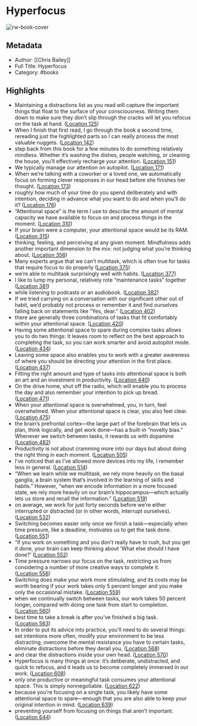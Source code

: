 # Hyperfocus

![rw-book-cover](https://images-na.ssl-images-amazon.com/images/I/51QXS3DkBZL._SL200_.jpg)

## Metadata
- Author: [[Chris Bailey]]
- Full Title: Hyperfocus
- Category: #books

## Highlights
- Maintaining a distractions list as you read will capture the important things that float to the surface of your consciousness. Writing them down to make sure they don’t slip through the cracks will let you refocus on the task at hand. ([Location 125](https://readwise.io/to_kindle?action=open&asin=B07BDJ99VR&location=125))
- When I finish that first read, I go through the book a second time, rereading just the highlighted parts so I can really process the most valuable nuggets. ([Location 142](https://readwise.io/to_kindle?action=open&asin=B07BDJ99VR&location=142))
- step back from this book for a few minutes to do something relatively mindless. Whether it’s washing the dishes, people watching, or cleaning the house, you’ll effectively recharge your attention. ([Location 151](https://readwise.io/to_kindle?action=open&asin=B07BDJ99VR&location=151))
- We typically manage our attention on autopilot. ([Location 171](https://readwise.io/to_kindle?action=open&asin=B07BDJ99VR&location=171))
- When we’re talking with a coworker or a loved one, we automatically focus on forming clever responses in our head before she finishes her thought. ([Location 173](https://readwise.io/to_kindle?action=open&asin=B07BDJ99VR&location=173))
- roughly how much of your time do you spend deliberately and with intention, deciding in advance what you want to do and when you’ll do it? ([Location 176](https://readwise.io/to_kindle?action=open&asin=B07BDJ99VR&location=176))
- “Attentional space” is the term I use to describe the amount of mental capacity we have available to focus on and process things in the moment. ([Location 310](https://readwise.io/to_kindle?action=open&asin=B07BDJ99VR&location=310))
- If your brain were a computer, your attentional space would be its RAM. ([Location 315](https://readwise.io/to_kindle?action=open&asin=B07BDJ99VR&location=315))
- thinking, feeling, and perceiving at any given moment. Mindfulness adds another important dimension to the mix: not judging what you’re thinking about. ([Location 356](https://readwise.io/to_kindle?action=open&asin=B07BDJ99VR&location=356))
- Many experts argue that we can’t multitask, which is often true for tasks that require focus to do properly ([Location 375](https://readwise.io/to_kindle?action=open&asin=B07BDJ99VR&location=375))
- we’re able to multitask surprisingly well with habits. ([Location 377](https://readwise.io/to_kindle?action=open&asin=B07BDJ99VR&location=377))
- I like to lump my personal, relatively rote “maintenance tasks” together ([Location 381](https://readwise.io/to_kindle?action=open&asin=B07BDJ99VR&location=381))
- while listening to podcasts or an audiobook. ([Location 382](https://readwise.io/to_kindle?action=open&asin=B07BDJ99VR&location=382))
- If we tried carrying on a conversation with our significant other out of habit, we’d probably not process or remember it and find ourselves falling back on statements like “Yes, dear.” ([Location 402](https://readwise.io/to_kindle?action=open&asin=B07BDJ99VR&location=402))
- there are generally three combinations of tasks that fit comfortably within your attentional space. ([Location 420](https://readwise.io/to_kindle?action=open&asin=B07BDJ99VR&location=420))
- Having some attentional space to spare during complex tasks allows you to do two things: It leaves room to reflect on the best approach to completing the task, so you can work smarter and avoid autopilot mode. ([Location 434](https://readwise.io/to_kindle?action=open&asin=B07BDJ99VR&location=434))
- Leaving some space also enables you to work with a greater awareness of where you should be directing your attention in the first place. ([Location 437](https://readwise.io/to_kindle?action=open&asin=B07BDJ99VR&location=437))
- Fitting the right amount and type of tasks into attentional space is both an art and an investment in productivity. ([Location 440](https://readwise.io/to_kindle?action=open&asin=B07BDJ99VR&location=440))
- On the drive home, shut off the radio, which will enable you to process the day and also remember your intention to pick up bread. ([Location 471](https://readwise.io/to_kindle?action=open&asin=B07BDJ99VR&location=471))
- When your attentional space is overwhelmed, you, in turn, feel overwhelmed. When your attentional space is clear, you also feel clear. ([Location 475](https://readwise.io/to_kindle?action=open&asin=B07BDJ99VR&location=475))
- the brain’s prefrontal cortex—the large part of the forebrain that lets us plan, think logically, and get work done—has a built-in “novelty bias.” Whenever we switch between tasks, it rewards us with dopamine ([Location 482](https://readwise.io/to_kindle?action=open&asin=B07BDJ99VR&location=482))
- Productivity is not about cramming more into our days but about doing the right thing in each moment. ([Location 505](https://readwise.io/to_kindle?action=open&asin=B07BDJ99VR&location=505))
- I’ve noticed that as I’ve allowed more devices into my life, I remember less in general. ([Location 514](https://readwise.io/to_kindle?action=open&asin=B07BDJ99VR&location=514))
- “When we learn while we multitask, we rely more heavily on the basal ganglia, a brain system that’s involved in the learning of skills and habits.” However, “when we encode information in a more focused state, we rely more heavily on our brain’s hippocampus—which actually lets us store and recall the information.” ([Location 519](https://readwise.io/to_kindle?action=open&asin=B07BDJ99VR&location=519))
- on average, we work for just forty seconds before we’re either interrupted or distracted (or in other words, interrupt ourselves). ([Location 532](https://readwise.io/to_kindle?action=open&asin=B07BDJ99VR&location=532))
- Switching becomes easier only once we finish a task—especially when time pressure, like a deadline, motivates us to get the task done. ([Location 551](https://readwise.io/to_kindle?action=open&asin=B07BDJ99VR&location=551))
- “if you work on something and you don’t really have to rush, but you get it done, your brain can keep thinking about ‘What else should I have done?’ ([Location 552](https://readwise.io/to_kindle?action=open&asin=B07BDJ99VR&location=552))
- Time pressure narrows our focus on the task, restricting us from considering a number of more creative ways to complete it. ([Location 556](https://readwise.io/to_kindle?action=open&asin=B07BDJ99VR&location=556))
- Switching does make your work more stimulating, and its costs may be worth bearing if your work takes only 5 percent longer and you make only the occasional mistake. ([Location 559](https://readwise.io/to_kindle?action=open&asin=B07BDJ99VR&location=559))
- when we continually switch between tasks, our work takes 50 percent longer, compared with doing one task from start to completion. ([Location 560](https://readwise.io/to_kindle?action=open&asin=B07BDJ99VR&location=560))
- best time to take a break is after you’ve finished a big task. ([Location 563](https://readwise.io/to_kindle?action=open&asin=B07BDJ99VR&location=563))
- In order to put its advice into practice, you’ll need to do several things: set intentions more often, modify your environment to be less distracting, overcome the mental resistance you have to certain tasks, eliminate distractions before they derail you, ([Location 568](https://readwise.io/to_kindle?action=open&asin=B07BDJ99VR&location=568))
- and clear the distractions inside your own head. ([Location 570](https://readwise.io/to_kindle?action=open&asin=B07BDJ99VR&location=570))
- Hyperfocus is many things at once: it’s deliberate, undistracted, and quick to refocus, and it leads us to become completely immersed in our work. ([Location 608](https://readwise.io/to_kindle?action=open&asin=B07BDJ99VR&location=608))
- only one productive or meaningful task consumes your attentional space. This is simply nonnegotiable. ([Location 622](https://readwise.io/to_kindle?action=open&asin=B07BDJ99VR&location=622))
- because you’re focusing on a single task, you likely have some attentional space to spare—enough that you are also able to keep your original intention in mind. ([Location 639](https://readwise.io/to_kindle?action=open&asin=B07BDJ99VR&location=639))
- preventing yourself from focusing on things that aren’t important. ([Location 644](https://readwise.io/to_kindle?action=open&asin=B07BDJ99VR&location=644))
